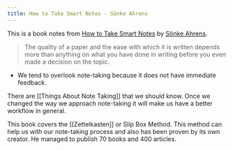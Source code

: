 ```yaml
---
title: How to Take Smart Notes - Sönke Ahrens
---
```


This is a book notes from [How to Take Smart Notes](https://www.goodreads.com/en/book/show/34507927) by [Sönke Ahrens](https://www.goodreads.com/author/show/14876464.S_nke_Ahrens).

> The quality of a paper and the ease with which it is written depends more than anything on what you have done in writing before you even made a decision on the topic.

- We tend to overlook note-taking because it does not have immediate feedback. 

There are [[Things About Note Taking]] that we should know. Once we changed the way we approach note-taking it will make us have a better workflow in general.

This book covers the [[Zettelkasten]] or Slip Box Method. This method can help us with our note-taking process and also has been proven by its own creator. He managed to publish 70 books and 400 articles.

